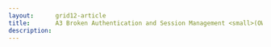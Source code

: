 ```yaml
---
layout:      grid12-article
title:       A3 Broken Authentication and Session Management <small>(OWASP top ten 2010)</small>
description: 
---
```

